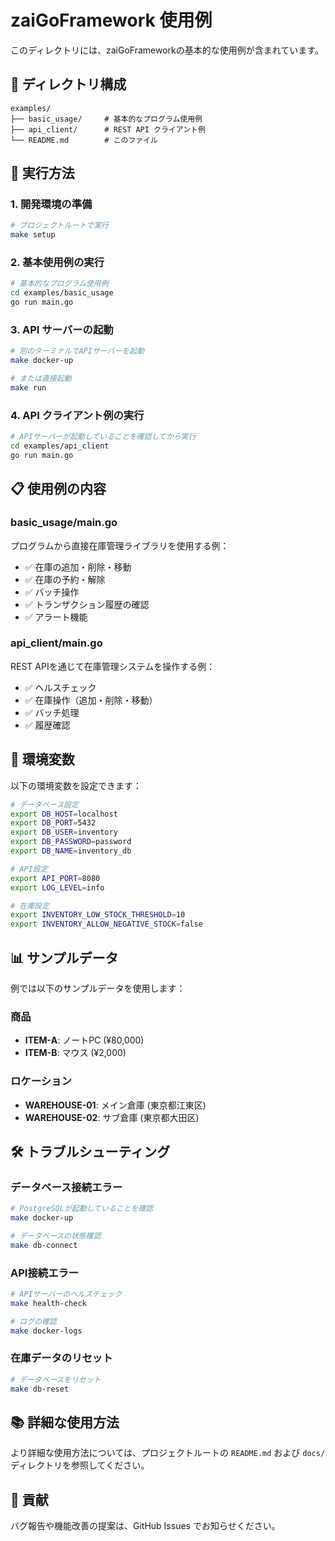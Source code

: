 # zaiGoFramework 使用例

このディレクトリには、zaiGoFrameworkの基本的な使用例が含まれています。

## 📁 ディレクトリ構成

```
examples/
├── basic_usage/     # 基本的なプログラム使用例
├── api_client/      # REST API クライアント例
└── README.md        # このファイル
```

## 🚀 実行方法

### 1. 開発環境の準備

```bash
# プロジェクトルートで実行
make setup
```

### 2. 基本使用例の実行

```bash
# 基本的なプログラム使用例
cd examples/basic_usage
go run main.go
```

### 3. API サーバーの起動

```bash
# 別のターミナルでAPIサーバーを起動
make docker-up

# または直接起動
make run
```

### 4. API クライアント例の実行

```bash
# APIサーバーが起動していることを確認してから実行
cd examples/api_client  
go run main.go
```

## 📋 使用例の内容

### basic_usage/main.go

プログラムから直接在庫管理ライブラリを使用する例：

- ✅ 在庫の追加・削除・移動
- ✅ 在庫の予約・解除
- ✅ バッチ操作
- ✅ トランザクション履歴の確認
- ✅ アラート機能

### api_client/main.go

REST APIを通じて在庫管理システムを操作する例：

- ✅ ヘルスチェック
- ✅ 在庫操作（追加・削除・移動）
- ✅ バッチ処理
- ✅ 履歴確認

## 🔧 環境変数

以下の環境変数を設定できます：

```bash
# データベース設定
export DB_HOST=localhost
export DB_PORT=5432
export DB_USER=inventory
export DB_PASSWORD=password
export DB_NAME=inventory_db

# API設定
export API_PORT=8080
export LOG_LEVEL=info

# 在庫設定
export INVENTORY_LOW_STOCK_THRESHOLD=10
export INVENTORY_ALLOW_NEGATIVE_STOCK=false
```

## 📊 サンプルデータ

例では以下のサンプルデータを使用します：

### 商品
- **ITEM-A**: ノートPC (¥80,000)
- **ITEM-B**: マウス (¥2,000)

### ロケーション
- **WAREHOUSE-01**: メイン倉庫 (東京都江東区)
- **WAREHOUSE-02**: サブ倉庫 (東京都大田区)

## 🛠️ トラブルシューティング

### データベース接続エラー

```bash
# PostgreSQLが起動していることを確認
make docker-up

# データベースの状態確認
make db-connect
```

### API接続エラー

```bash
# APIサーバーのヘルスチェック
make health-check

# ログの確認
make docker-logs
```

### 在庫データのリセット

```bash
# データベースをリセット
make db-reset
```

## 📚 詳細な使用方法

より詳細な使用方法については、プロジェクトルートの `README.md` および `docs/` ディレクトリを参照してください。

## 🤝 貢献

バグ報告や機能改善の提案は、GitHub Issues でお知らせください。
